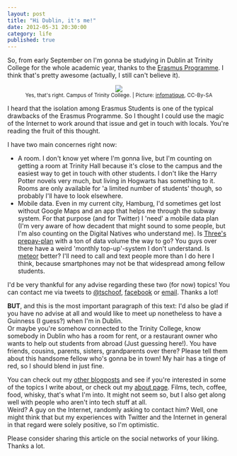 ```yaml
---
layout: post
title: "Hi Dublin, it's me!"
date: 2012-05-31 20:30:00
category: life
published: true
---
```



So, from early September on I'm gonna be studying in Dublin at Trinity College for the whole academic year, thanks to the [Erasmus Programme](http://en.wikipedia.org/wiki/Erasmus_Programme). I think that's pretty awesome (actually, I still can't believe it).

<p style="text-align: center;"><a href="http://www.flickr.com/photos/infomatique/6995209237/"><img src="https://blog.timmschoof.com/images/tcd.jpg"/></a><br/><small>Yes, that's right. Campus of Trinity College. | Picture: <a href="http://www.flickr.com/photos/infomatique/">infomatique</a>, CC-By-SA</small></p>

I heard that the isolation among Erasmus Students is one of the typical drawbacks of the Erasmus Programme. So I thought I could use the magic of the Internet to work around that issue and get in touch with locals. You're reading the fruit of this thought.

I have two main concernes right now:

* A room. I don't know yet where I'm gonna live, but I'm counting on getting a room at Trinity Hall because it's close to the campus and the easiest way to get in touch with other students. I don't like the Harry Potter novels very much, but living in Hogwarts has something to it. Rooms are only available for 'a limited number of students' though, so probably I'll have to look elsewhere. 
* Mobile data. Even in my current city, Hamburg, I'd sometimes get lost without Google Maps and an app that helps me through the subway system. For that purpose (and for Twitter) I 'need' a mobile data plan (I'm very aware of how decadent that might sound to some people, but I'm also counting on the Digital Natives who understand me). Is [Three's prepay-plan](http://www.three.ie/online/shop/productDetail.aspx?src=p&pid=1031&tariffType=prepay&p=voice) with a ton of data volume the way to go? You guys over there have a weird 'monthly top-up'-system I don't understand. Is [meteor](http://www.meteor.ie/pay-as-you-go/) better? I'll need to call and text people more than I do here I think, because smartphones may not be that widespread among fellow students.

I'd be very thankful for any advise regarding these two (for now) topics! You can contact me via tweets to [@tschoof](https://twitter.com/#!/tschoof), [facebook](http://facebook.com/tschoof) or [email](mailto:hello@timmschoof.com). Thanks a lot!

**BUT**, and this is the most important paragraph of this text: I'd also be glad if you have no advise at all and would like to meet up nonetheless to have a Guinness (I guess?) when I'm in Dublin.  
Or maybe you're somehow connected to the Trinity College, know somebody in Dublin who has a room for rent, or a restaurant owner who wants to help out students from abroad (Just guessing here!). You have friends, cousins, parents, sisters, grandparents over there? Please tell them about this handsome fellow who's gonna be in town! My hair has a tinge of red, so I should blend in just fine.

You can check out my [other blogposts](https://blog.timmschoof.com/archives/) and see if you're interested in some of the topics I write about, or check out my [about page](http://timmschoof.com/). Films, tech, coffee, food, whisky, that's what I'm into. It might not seem so, but I also get along well with people who aren't into tech stuff at all.  
Weird? A guy on the Internet, randomly asking to contact him? Well, one might think that but my experiences with Twitter and the Internet in general in that regard were solely positive, so I'm optimistic.

Please consider sharing this article on the social networks of your liking. Thanks a lot.
